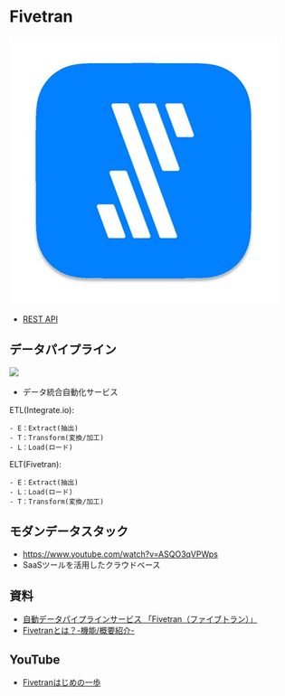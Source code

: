 # Fivetran

![](fivetran.jpeg)

- [REST API](REST.md)


## データパイプライン

![](https://classmethod.jp/wp-content/themes/classmethod/img/partner/fivetran/schematic-image.gif)

- データ統合自動化サービス

ETL(Integrate.io):

    - E：Extract(抽出)
    - T：Transform(変換/加工)
    - L：Load(ロード)

ELT(Fivetran):

    - E：Extract(抽出)
    - L：Load(ロード)
    - T：Transform(変換/加工)

## モダンデータスタック

- https://www.youtube.com/watch?v=ASQO3qVPWps
- SaaSツールを活用したクラウドベース 



## 資料

- [自動データパイプラインサービス 「Fivetran（ファイブトラン）」](https://classmethod.jp/partner/fivetran/)
- [Fivetranとは？-機能/概要紹介-](https://dev.classmethod.jp/articles/what-is-fivetran/)


## YouTube

- [Fivetranはじめの一歩](https://www.youtube.com/watch?v=BOyHOOGXLBo)